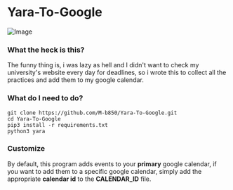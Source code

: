 # Yara-To-Google

![Image](https://s19.picofile.com/file/8431628834/yara144_3682aa33.png)

### What the heck is this?

The funny thing is, i was lazy as hell and I didn't want to check my university's website every day for deadlines, so i wrote this to collect all the practices and add them to my google calendar.

### What do I need to do?

~~~~~~~~
git clone https://github.com/M-b850/Yara-To-Google.git
cd Yara-To-Google
pip3 install -r requirements.txt
python3 yara
~~~~~~~~

### Customize

By default, this program adds events to your **primary** google calendar, if you want to add them to a specific google calendar, 
simply add the appropriate **calendar id** to the **CALENDAR_ID** file.
